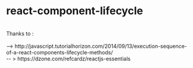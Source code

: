 <h1>react-component-lifecycle</h1><br/>
Thanks to :<br/>
	<br/>--> http://javascript.tutorialhorizon.com/2014/09/13/execution-sequence-of-a-react-components-lifecycle-methods/ 
	<br/>-- > https://dzone.com/refcardz/reactjs-essentials